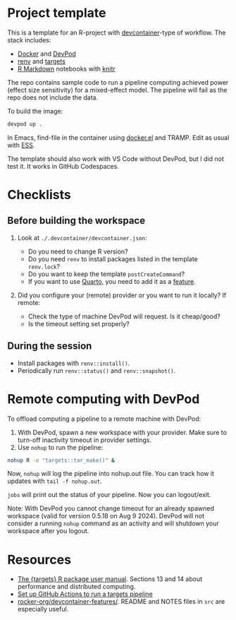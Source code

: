 # Project template

This is a template for an R-project with
[devcontainer](https://containers.dev/)-type of workflow. The stack
includes:

- [Docker](https://www.docker.com/) and [DevPod](https://devpod.sh/)
- [renv](https://rstudio.github.io/renv/) and
  [targets](https://docs.ropensci.org/targets/index.html)
- [R Markdown](https://rmarkdown.rstudio.com/) notebooks with
  [knitr](https://yihui.org/knitr/)

The repo contains sample code to run a pipeline computing achieved
power (effect size sensitivity) for a mixed-effect model. The pipeline
will fail as the repo does not include the data.

To build the image:

```bash
devpod up .
```

In Emacs, find-file in the container using
[docker.el](https://github.com/Silex/docker.el/) and TRAMP. Edit as
usual with [ESS](https://github.com/emacs-ess/ESS).

The template should also work with VS Code without DevPod, but I did
not test it. It works in GitHub Codespaces.

# Checklists

## Before building the workspace
1. Look at `./.devcontainer/devcontainer.json`:

    - Do you need to change R version?
    - Do you need `renv` to install packages listed in the template `renv.lock`?
    - Do you want to keep the template `postCreateCommand`?
    - If you want to use [Quarto](https://quarto.org/), you need to
      add it as a [feature](https://github.com/rocker-org/devcontainer-features/tree/main/src/quarto-cli).

2. Did you configure your (remote) provider or you want to run it locally? If remote:
    - Check the type of machine DevPod will request. Is it cheap/good? 
    - Is the timeout setting set properly?
    
## During the session
- Install packages with `renv::install()`.
- Periodically run `renv::status()` and `renv::snapshot()`.

# Remote computing with DevPod

To offload computing a pipeline to a remote machine with DevPod:

1. With DevPod, spawn a new workspace with your provider. Make sure to
   turn-off inactivity timeout in provider settings.
2. Use `nohup` to run the pipeline:

```sh
nohup R -e "targets::tar_make()" &
```

Now, `nohup` will log the pipeline into nohup.out file. You can track
how it updates with `tail -f nohup.out`.

`jobs` will print out the status of your pipeline. Now you can logout/exit.

Note: With DevPod you cannot change timeout for an already spawned
workspace (valid for version 0.5.18 on Aug 9 2024). DevPod will not
consider a running `nohup` command as an activity and will shutdown
your workspace after you logout.

# Resources

- [The {targets} R package user manual](https://books.ropensci.org/targets/). Sections 13 and 14
  about performance and distributed computing. 
- [Set up GitHub Actions to run a targets pipeline](https://docs.ropensci.org/targets/reference/tar_github_actions.html)
- [rocker-org/devcontainer-features/](https://github.com/rocker-org/devcontainer-features/tree/main/src/quarto-cli). README and NOTES files in `src` are especially useful.
